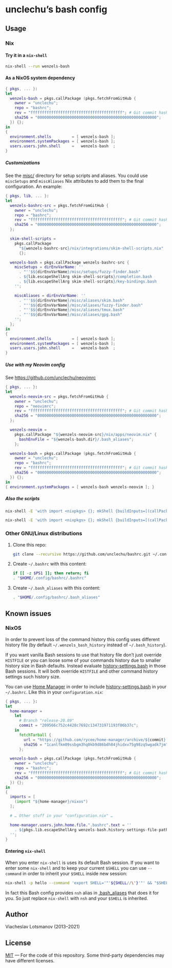 # unclechu’s bash config

## Usage

### Nix

#### Try it in a `nix-shell`

``` sh
nix-shell --run wenzels-bash
```

#### As a NixOS system dependency

``` nix
{ pkgs, ... }:
let
  wenzels-bash = pkgs.callPackage (pkgs.fetchFromGitHub {
    owner = "unclechu";
    repo = "bashrc";
    rev = "ffffffffffffffffffffffffffffffffffffffff"; # Git commit hash
    sha256 = "0000000000000000000000000000000000000000000000000000";
  }) {};
in
{
  environment.shells         = [ wenzels-bash ];
  environment.systemPackages = [ wenzels-bash ];
  users.users.john.shell     =   wenzels-bash  ;
}
```

##### Customizations

See the [misc/](misc) directory for setup scripts and aliases.
You could use `miscSetups` and `miscAliases` Nix attributes
to add them to the final configuration. An example:

``` nix
{ pkgs, lib, ... }:
let
  wenzels-bashrc-src = pkgs.fetchFromGitHub {
    owner = "unclechu";
    repo = "bashrc";
    rev = "ffffffffffffffffffffffffffffffffffffffff"; # Git commit hash
    sha256 = "0000000000000000000000000000000000000000000000000000";
  };

  skim-shell-scripts =
    pkgs.callPackage
      "${wenzels-bashrc-src}/nix/integrations/skim-shell-scripts.nix"
      {};

  wenzels-bash = pkgs.callPackage wenzels-bashrc-src {
    miscSetups = dirEnvVarName: ''
      . "''$${dirEnvVarName}/misc/setups/fuzzy-finder.bash"
      . ${lib.escapeShellArg skim-shell-scripts}/completion.bash
      . ${lib.escapeShellArg skim-shell-scripts}/key-bindings.bash
    '';

    miscAliases = dirEnvVarName: ''
      . "''$${dirEnvVarName}/misc/aliases/skim.bash"
      . "''$${dirEnvVarName}/misc/aliases/fuzzy-finder.bash"
      . "''$${dirEnvVarName}/misc/aliases/tmux.bash"
      . "''$${dirEnvVarName}/misc/aliases/gpg.bash"
    '';
  };
in
{
  environment.shells         = [ wenzels-bash ];
  environment.systemPackages = [ wenzels-bash ];
  users.users.john.shell     =   wenzels-bash  ;
}
```

##### Use with my Neovim config

See https://github.com/unclechu/neovimrc

``` nix
{ pkgs, ... }:
let
  wenzels-neovim-src = pkgs.fetchFromGitHub {
    owner = "unclechu";
    repo = "neovimrc";
    rev = "ffffffffffffffffffffffffffffffffffffffff"; # Git commit hash
    sha256 = "0000000000000000000000000000000000000000000000000000";
  };

  wenzels-neovim =
    pkgs.callPackage "${wenzels-neovim-src}/nix/apps/neovim.nix" {
      bashEnvFile = "${wenzels-bash.dir}/.bash_aliases";
    };

  wenzels-bash = pkgs.callPackage (pkgs.fetchFromGitHub {
    owner = "unclechu";
    repo = "bashrc";
    rev = "ffffffffffffffffffffffffffffffffffffffff"; # Git commit hash
    sha256 = "0000000000000000000000000000000000000000000000000000";
  }) {};
in
{ environment.systemPackages = [ wenzels-bash wenzels-neovim ]; }
```

##### Also the scripts

```sh
nix-shell -E 'with import <nixpkgs> {}; mkShell {buildInputs=[(callPackage nix/scripts/timer.nix {})];}' --run 'timer --help'
```

```sh
nix-shell -E 'with import <nixpkgs> {}; mkShell {buildInputs=[(callPackage nix/scripts/hsc2hs-pipe.nix {})];}' --run 'hsc2hs-pipe --help'
```

### Other GNU/Linux distributions

1. Clone this repo:

   ``` sh
   git clone --recursive https://github.com/unclechu/bashrc.git ~/.config/bashrc
   ```

2. Create `~/.bashrc` with this content:

   ``` sh
   if [[ -z $PS1 ]]; then return; fi
   . "$HOME/.config/bashrc/.bashrc"
   ```

3. Create `~/.bash_aliases` with this content:

   ``` sh
   . "$HOME/.config/bashrc/.bash_aliases"
   ```

## Known issues

### NixOS

In order to prevent loss of the command history this config uses different
history file (by default `~/.wenzels_bash_history` instead of
`~/.bash_history`).

If you want vanilla Bash sessions to use that history file don’t just override
`HISTFILE` or you can loose some of your commands history due to smaller history
size in Bash defaults. Instead evaluate
[history-settings.bash] in those Bash sessions. It will both override `HISTFILE`
and other command history settings such history size.

You can use [Home Manager] in order to include [history-settings.bash] in your
`~/.bashrc`. Like this in your `configuration.nix`:

```nix
{ pkgs, ... }:
let
  home-manager =
    let
      # Branch "release-20.09"
      commit = "209566c752c4428c7692c134731971193f06b37c";
    in
      fetchTarball {
        url = "https://github.com/rycee/home-manager/archive/${commit}.tar.gz";
        sha256 = "1canlfkm09ssbgm3hq0kb9d86bdh84jhidxv75g98zq5wgadk7jm";
      };

  wenzels-bash = pkgs.callPackage (pkgs.fetchFromGitHub {
    owner = "unclechu";
    repo = "bashrc";
    rev = "ffffffffffffffffffffffffffffffffffffffff"; # Git commit hash
    sha256 = "0000000000000000000000000000000000000000000000000000";
  }) {};
in
{
  imports = [
    (import "${home-manager}/nixos")
  ];

  # … Other stuff in your "configuration.nix" …

  home-manager.users.john.home.file.".bashrc".text = ''
    . ${pkgs.lib.escapeShellArg wenzels-bash.history-settings-file-path}
  '';
}
```

#### Entering `nix-shell`

When you enter `nix-shell` is uses its default Bash session. If you want to
enter some `nix-shell` and to keep your current `$SHELL` you can use `--command`
in order to inherit your `$SHELL` inside new session:

``` sh
nix-shell -p hello --command 'export SHELL='"'${SHELL//\'}'"' && "$SHELL"'
```

In fact this Bash config provides `nsh` alias in [.bash_aliases] that does it
for you. So just replace `nix-shell` with `nsh` and your `$SHELL` is inherited.

## Author

Viacheslav Lotsmanov (2013–2021)

## License

[MIT] — For the code of this repository.
Some third-party dependencies may have different licenses.

[Home Manager]: https://github.com/rycee/home-manager

[MIT]: LICENSE
[history-settings.bash]: history-settings.bash
[.bash_aliases]: .bash_aliases
